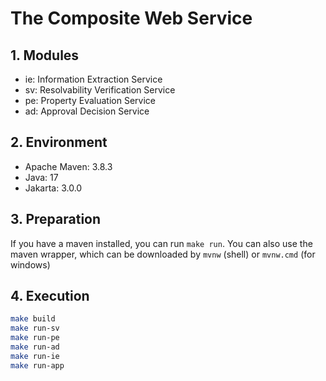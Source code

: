 # The Composite Web Service
## 1. Modules
- ie: Information Extraction Service
- sv: Resolvability Verification Service
- pe: Property Evaluation Service
- ad: Approval Decision Service

## 2. Environment
- Apache Maven: 3.8.3
- Java: 17
- Jakarta: 3.0.0

## 3. Preparation
If you have a maven installed, you can run `make run`. You can also use the maven wrapper, which can be downloaded by `mvnw` (shell) or `mvnw.cmd` (for windows)

## 4. Execution
```bash
make build
make run-sv
make run-pe
make run-ad
make run-ie
make run-app
```